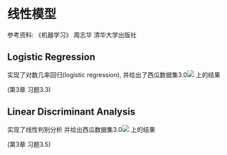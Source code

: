 # 线性模型

参考资料: 《机器学习》 周志华 清华大学出版社

## Logistic Regression

实现了对数几率回归(logistic regression), 并给出了西瓜数据集3.0<image src="http://latex.codecogs.com/gif.latex?\alpha" /> 上的结果

(第3章 习题3.3)

## Linear Discriminant Analysis

实现了线性判别分析 并给出西瓜数据集3.0<image src="http://latex.codecogs.com/gif.latex?\alpha" /> 上的结果

(第3章 习题3.5)
